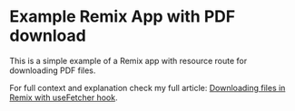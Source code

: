# Example Remix App with PDF download

This is a simple example of a Remix app with resource route for downloading PDF files.

For full context and explanation check my full article: [Downloading files in Remix with useFetcher hook](https://jankraus.net/2024/09/downloading-files-in-remix-with-usefetcher-hook/).
